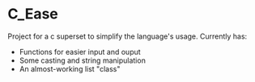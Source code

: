 # C_Ease
Project for a c superset to simplify the language's usage.
Currently has:
- Functions for easier input and ouput
- Some casting and string manipulation
- An almost-working list "class"
